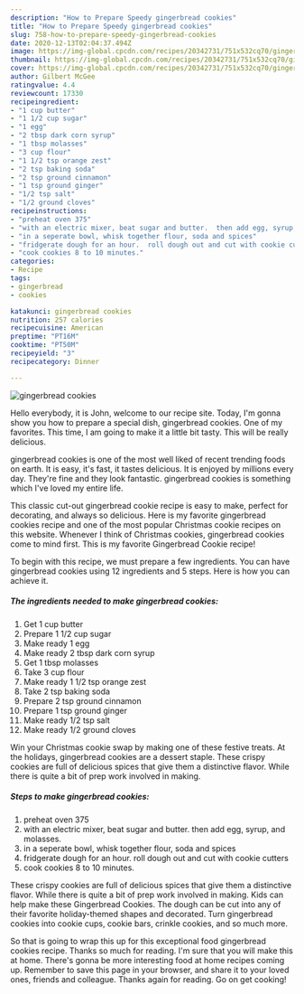 ```yaml
---
description: "How to Prepare Speedy gingerbread cookies"
title: "How to Prepare Speedy gingerbread cookies"
slug: 758-how-to-prepare-speedy-gingerbread-cookies
date: 2020-12-13T02:04:37.494Z
image: https://img-global.cpcdn.com/recipes/20342731/751x532cq70/gingerbread-cookies-recipe-main-photo.jpg
thumbnail: https://img-global.cpcdn.com/recipes/20342731/751x532cq70/gingerbread-cookies-recipe-main-photo.jpg
cover: https://img-global.cpcdn.com/recipes/20342731/751x532cq70/gingerbread-cookies-recipe-main-photo.jpg
author: Gilbert McGee
ratingvalue: 4.4
reviewcount: 17330
recipeingredient:
- "1 cup butter"
- "1 1/2 cup sugar"
- "1 egg"
- "2 tbsp dark corn syrup"
- "1 tbsp molasses"
- "3 cup flour"
- "1 1/2 tsp orange zest"
- "2 tsp baking soda"
- "2 tsp ground cinnamon"
- "1 tsp ground ginger"
- "1/2 tsp salt"
- "1/2 ground cloves"
recipeinstructions:
- "preheat oven 375"
- "with an electric mixer, beat sugar and butter.  then add egg, syrup, and molasses."
- "in a seperate bowl, whisk together flour, soda and spices"
- "fridgerate dough for an hour.  roll dough out and cut with cookie cutters"
- "cook cookies 8 to 10 minutes."
categories:
- Recipe
tags:
- gingerbread
- cookies

katakunci: gingerbread cookies 
nutrition: 257 calories
recipecuisine: American
preptime: "PT16M"
cooktime: "PT50M"
recipeyield: "3"
recipecategory: Dinner

---
```



![gingerbread cookies](https://img-global.cpcdn.com/recipes/20342731/751x532cq70/gingerbread-cookies-recipe-main-photo.jpg)

Hello everybody, it is John, welcome to our recipe site. Today, I'm gonna show you how to prepare a special dish, gingerbread cookies. One of my favorites. This time, I am going to make it a little bit tasty. This will be really delicious.

gingerbread cookies is one of the most well liked of recent trending foods on earth. It is easy, it's fast, it tastes delicious. It is enjoyed by millions every day. They're fine and they look fantastic. gingerbread cookies is something which I've loved my entire life.

This classic cut-out gingerbread cookie recipe is easy to make, perfect for decorating, and always so delicious. Here is my favorite gingerbread cookies recipe and one of the most popular Christmas cookie recipes on this website. Whenever I think of Christmas cookies, gingerbread cookies come to mind first. This is my favorite Gingerbread Cookie recipe!


To begin with this recipe, we must prepare a few ingredients. You can have gingerbread cookies using 12 ingredients and 5 steps. Here is how you can achieve it.

<!--inarticleads1-->

##### The ingredients needed to make gingerbread cookies:

1. Get 1 cup butter
1. Prepare 1 1/2 cup sugar
1. Make ready 1 egg
1. Make ready 2 tbsp dark corn syrup
1. Get 1 tbsp molasses
1. Take 3 cup flour
1. Make ready 1 1/2 tsp orange zest
1. Take 2 tsp baking soda
1. Prepare 2 tsp ground cinnamon
1. Prepare 1 tsp ground ginger
1. Make ready 1/2 tsp salt
1. Make ready 1/2 ground cloves


Win your Christmas cookie swap by making one of these festive treats. At the holidays, gingerbread cookies are a dessert staple. These crispy cookies are full of delicious spices that give them a distinctive flavor. While there is quite a bit of prep work involved in making. 

<!--inarticleads2-->

##### Steps to make gingerbread cookies:

1. preheat oven 375
1. with an electric mixer, beat sugar and butter.  then add egg, syrup, and molasses.
1. in a seperate bowl, whisk together flour, soda and spices
1. fridgerate dough for an hour.  roll dough out and cut with cookie cutters
1. cook cookies 8 to 10 minutes.


These crispy cookies are full of delicious spices that give them a distinctive flavor. While there is quite a bit of prep work involved in making. Kids can help make these Gingerbread Cookies. The dough can be cut into any of their favorite holiday-themed shapes and decorated. Turn gingerbread cookies into cookie cups, cookie bars, crinkle cookies, and so much more. 

So that is going to wrap this up for this exceptional food gingerbread cookies recipe. Thanks so much for reading. I'm sure that you will make this at home. There's gonna be more interesting food at home recipes coming up. Remember to save this page in your browser, and share it to your loved ones, friends and colleague. Thanks again for reading. Go on get cooking!
